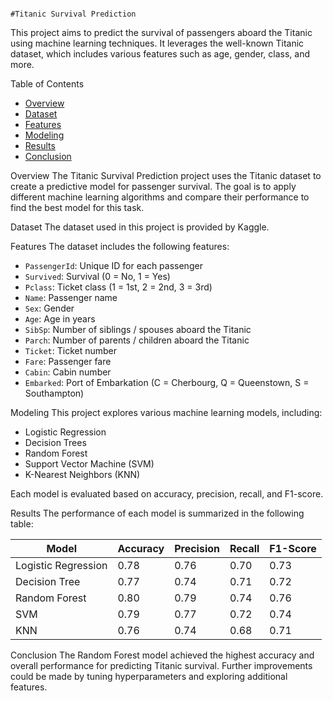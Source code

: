                                                                                    #Titanic Survival Prediction

This project aims to predict the survival of passengers aboard the Titanic using machine learning techniques. It leverages the well-known Titanic dataset, which includes various features such as age, gender, class, and more.

Table of Contents
- [Overview](#overview)
- [Dataset](#dataset)
- [Features](#features)
- [Modeling](#modeling)
- [Results](#results)
- [Conclusion](#conclusion)

Overview
The Titanic Survival Prediction project uses the Titanic dataset to create a predictive model for passenger survival. The goal is to apply different machine learning algorithms and compare their performance to find the best model for this task.

Dataset
The dataset used in this project is provided by Kaggle.

Features
The dataset includes the following features:
- `PassengerId`: Unique ID for each passenger
- `Survived`: Survival (0 = No, 1 = Yes)
- `Pclass`: Ticket class (1 = 1st, 2 = 2nd, 3 = 3rd)
- `Name`: Passenger name
- `Sex`: Gender
- `Age`: Age in years
- `SibSp`: Number of siblings / spouses aboard the Titanic
- `Parch`: Number of parents / children aboard the Titanic
- `Ticket`: Ticket number
- `Fare`: Passenger fare
- `Cabin`: Cabin number
- `Embarked`: Port of Embarkation (C = Cherbourg, Q = Queenstown, S = Southampton)

Modeling
This project explores various machine learning models, including:
- Logistic Regression
- Decision Trees
- Random Forest
- Support Vector Machine (SVM)
- K-Nearest Neighbors (KNN)

Each model is evaluated based on accuracy, precision, recall, and F1-score.

Results
The performance of each model is summarized in the following table:

| Model               | Accuracy | Precision | Recall | F1-Score |
|---------------------|----------|-----------|--------|----------|
| Logistic Regression | 0.78     | 0.76      | 0.70   | 0.73     |
| Decision Tree       | 0.77     | 0.74      | 0.71   | 0.72     |
| Random Forest       | 0.80     | 0.79      | 0.74   | 0.76     |
| SVM                 | 0.79     | 0.77      | 0.72   | 0.74     |
| KNN                 | 0.76     | 0.74      | 0.68   | 0.71     |

Conclusion
The Random Forest model achieved the highest accuracy and overall performance for predicting Titanic survival. Further improvements could be made by tuning hyperparameters and exploring additional features.
